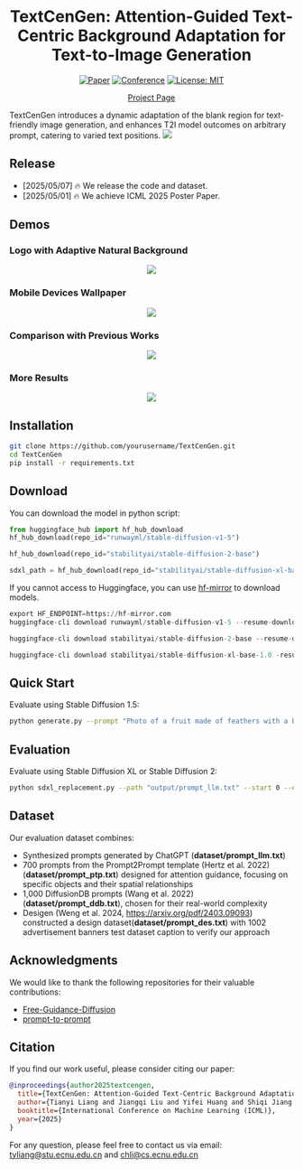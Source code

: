 <div align="center">
  
# TextCenGen: Attention-Guided Text-Centric Background Adaptation for Text-to-Image Generation

[![Paper](https://img.shields.io/badge/Paper-arXiv-red)](https://arxiv.org/abs/2404.11824) [![Conference](https://img.shields.io/badge/ICML-2025-blue)](https://icml.cc/Conferences/2025)  [![License: MIT](https://img.shields.io/badge/License-MIT-yellow.svg)](https://opensource.org/licenses/MIT)

[Project Page](https://project-page-url.com)

</div>

TextCenGen introduces a dynamic adaptation of the blank region for text-friendly image generation, and enhances T2I model outcomes on arbitrary prompt, catering to varied text positions.
<img src='assets/teaser_mobile.png'>



## Release
- [2025/05/07] 🔥 We release the code and dataset.
- [2025/05/01] 🔥 We achieve ICML 2025 Poster Paper.

## Demos

### Logo with Adaptive Natural Background
<p align="center">
  <img src="assets/tcgteaser.png">
</p>

### Mobile Devices Wallpaper
<p align="center">
  <img src="assets/teaser_mobile.png">
</p>

### Comparison with Previous Works
<p align="center">
  <img src="assets/result_compare_2p6m.jpg">
</p>

### More Results
<p align="center">
  <img src="assets/more_results.jpg">
</p>


## Installation

```bash
git clone https://github.com/yourusername/TextCenGen.git
cd TextCenGen
pip install -r requirements.txt
```

## Download
You can download the model in python script:

```python
from huggingface_hub import hf_hub_download
hf_hub_download(repo_id="runwayml/stable-diffusion-v1-5")

hf_hub_download(repo_id="stabilityai/stable-diffusion-2-base")

sdxl_path = hf_hub_download(repo_id="stabilityai/stable-diffusion-xl-base-1.0")
```

If you cannot access to Huggingface, you can use [hf-mirror](https://hf-mirror.com/) to download models.

```python
export HF_ENDPOINT=https://hf-mirror.com
huggingface-cli download runwayml/stable-diffusion-v1-5 --resume-download

huggingface-cli download stabilityai/stable-diffusion-2-base --resume-download

huggingface-cli download stabilityai/stable-diffusion-xl-base-1.0 -resume-download
```


## Quick Start

Evaluate using Stable Diffusion 1.5:
```bash
python generate.py --prompt "Photo of a fruit made of feathers with a bee on it." --frame "left"
```

## Evaluation

Evaluate using Stable Diffusion XL or Stable Diffusion 2:
```bash
python sdxl_replacement.py --path "output/prompt_llm.txt" --start 0 --end 1000
```


## Dataset

Our evaluation dataset combines:
- Synthesized prompts generated by ChatGPT (**dataset/prompt_llm.txt**)
- 700 prompts from the Prompt2Prompt template (Hertz et al. 2022) (**dataset/prompt_ptp.txt**) designed for attention guidance, focusing on specific objects and their spatial relationships
- 1,000 DiffusionDB prompts (Wang et al. 2022) (**dataset/prompt_ddb.txt**), chosen for their real-world complexity
- Desigen (Weng et al. 2024, https://arxiv.org/pdf/2403.09093) constructed a design dataset(**dataset/prompt_des.txt**) with 1002 advertisement banners test dataset caption to verify our approach

## Acknowledgments

We would like to thank the following repositories for their valuable contributions:
- [Free-Guidance-Diffusion](https://github.com/Sainzerjj/Free-Guidance-Diffusion)
- [prompt-to-prompt](https://github.com/google/prompt-to-prompt)

## Citation

If you find our work useful, please consider citing our paper:
```bibtex
@inproceedings{author2025textcengen,
  title={TextCenGen: Attention-Guided Text-Centric Background Adaptation for Text-to-Image Generation},
  author={Tianyi Liang and Jiangqi Liu and Yifei Huang and Shiqi Jiang and Sicheng Song and Jianshen Shi and Changbo Wang and Chenhui Li},
  booktitle={International Conference on Machine Learning (ICML)},
  year={2025}
}
```
For any question, please feel free to contact us via email: [tyliang@stu.ecnu.edu.cn](mailto:tyliang@stu.ecnu.edu.cn) and [chli@cs.ecnu.edu.cn](mailto:chli@cs.ecnu.edu.cn)




